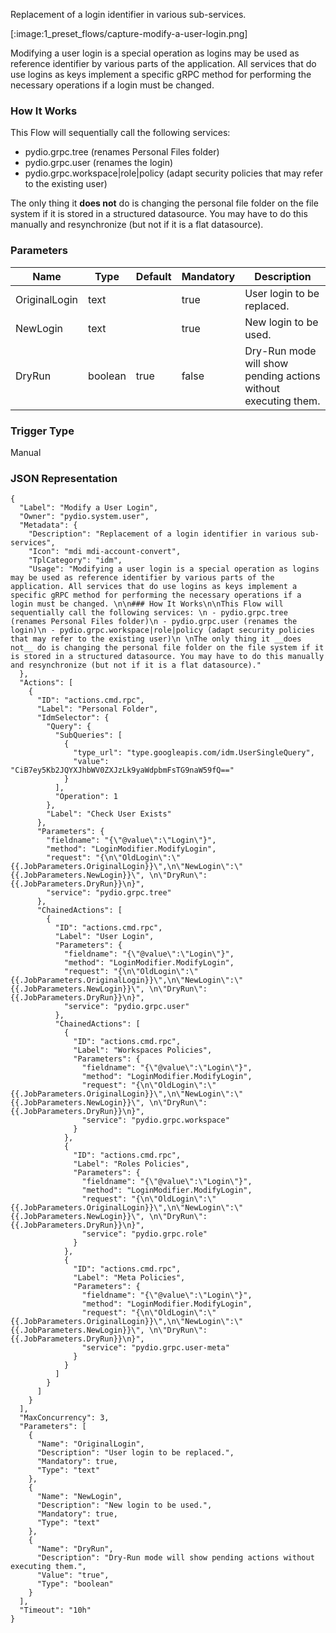 
Replacement of a login identifier in various sub-services.

[:image:1_preset_flows/capture-modify-a-user-login.png]

Modifying a user login is a special operation as logins may be used as reference identifier by various parts of the application. All services that do use logins as keys implement a specific gRPC method for performing the necessary operations if a login must be changed. 

### How It Works

This Flow will sequentially call the following services: 
 - pydio.grpc.tree (renames Personal Files folder)
 - pydio.grpc.user (renames the login)
 - pydio.grpc.workspace|role|policy (adapt security policies that may refer to the existing user)
 
The only thing it __does not__ do is changing the personal file folder on the file system if it is stored in a structured datasource. You may have to do this manually and resynchronize (but not if it is a flat datasource).

### Parameters

|Name|Type|Default|Mandatory|Description|
|----|----|-------|---------|-----------|
|OriginalLogin|text||true|User login to be replaced.|
|NewLogin|text||true|New login to be used.|
|DryRun|boolean|true|false|Dry-Run mode will show pending actions without executing them.|



### Trigger Type
Manual

### JSON Representation

```
{
  "Label": "Modify a User Login",
  "Owner": "pydio.system.user",
  "Metadata": {
    "Description": "Replacement of a login identifier in various sub-services",
    "Icon": "mdi mdi-account-convert",
    "TplCategory": "idm",
    "Usage": "Modifying a user login is a special operation as logins may be used as reference identifier by various parts of the application. All services that do use logins as keys implement a specific gRPC method for performing the necessary operations if a login must be changed. \n\n### How It Works\n\nThis Flow will sequentially call the following services: \n - pydio.grpc.tree (renames Personal Files folder)\n - pydio.grpc.user (renames the login)\n - pydio.grpc.workspace|role|policy (adapt security policies that may refer to the existing user)\n \nThe only thing it __does not__ do is changing the personal file folder on the file system if it is stored in a structured datasource. You may have to do this manually and resynchronize (but not if it is a flat datasource)."
  },
  "Actions": [
    {
      "ID": "actions.cmd.rpc",
      "Label": "Personal Folder",
      "IdmSelector": {
        "Query": {
          "SubQueries": [
            {
              "type_url": "type.googleapis.com/idm.UserSingleQuery",
              "value": "CiB7ey5Kb2JQYXJhbWV0ZXJzLk9yaWdpbmFsTG9naW59fQ=="
            }
          ],
          "Operation": 1
        },
        "Label": "Check User Exists"
      },
      "Parameters": {
        "fieldname": "{\"@value\":\"Login\"}",
        "method": "LoginModifier.ModifyLogin",
        "request": "{\n\"OldLogin\":\"{{.JobParameters.OriginalLogin}}\",\n\"NewLogin\":\"{{.JobParameters.NewLogin}}\", \n\"DryRun\": {{.JobParameters.DryRun}}\n}",
        "service": "pydio.grpc.tree"
      },
      "ChainedActions": [
        {
          "ID": "actions.cmd.rpc",
          "Label": "User Login",
          "Parameters": {
            "fieldname": "{\"@value\":\"Login\"}",
            "method": "LoginModifier.ModifyLogin",
            "request": "{\n\"OldLogin\":\"{{.JobParameters.OriginalLogin}}\",\n\"NewLogin\":\"{{.JobParameters.NewLogin}}\", \n\"DryRun\": {{.JobParameters.DryRun}}\n}",
            "service": "pydio.grpc.user"
          },
          "ChainedActions": [
            {
              "ID": "actions.cmd.rpc",
              "Label": "Workspaces Policies",
              "Parameters": {
                "fieldname": "{\"@value\":\"Login\"}",
                "method": "LoginModifier.ModifyLogin",
                "request": "{\n\"OldLogin\":\"{{.JobParameters.OriginalLogin}}\",\n\"NewLogin\":\"{{.JobParameters.NewLogin}}\", \n\"DryRun\": {{.JobParameters.DryRun}}\n}",
                "service": "pydio.grpc.workspace"
              }
            },
            {
              "ID": "actions.cmd.rpc",
              "Label": "Roles Policies",
              "Parameters": {
                "fieldname": "{\"@value\":\"Login\"}",
                "method": "LoginModifier.ModifyLogin",
                "request": "{\n\"OldLogin\":\"{{.JobParameters.OriginalLogin}}\",\n\"NewLogin\":\"{{.JobParameters.NewLogin}}\", \n\"DryRun\": {{.JobParameters.DryRun}}\n}",
                "service": "pydio.grpc.role"
              }
            },
            {
              "ID": "actions.cmd.rpc",
              "Label": "Meta Policies",
              "Parameters": {
                "fieldname": "{\"@value\":\"Login\"}",
                "method": "LoginModifier.ModifyLogin",
                "request": "{\n\"OldLogin\":\"{{.JobParameters.OriginalLogin}}\",\n\"NewLogin\":\"{{.JobParameters.NewLogin}}\", \n\"DryRun\": {{.JobParameters.DryRun}}\n}",
                "service": "pydio.grpc.user-meta"
              }
            }
          ]
        }
      ]
    }
  ],
  "MaxConcurrency": 3,
  "Parameters": [
    {
      "Name": "OriginalLogin",
      "Description": "User login to be replaced.",
      "Mandatory": true,
      "Type": "text"
    },
    {
      "Name": "NewLogin",
      "Description": "New login to be used.",
      "Mandatory": true,
      "Type": "text"
    },
    {
      "Name": "DryRun",
      "Description": "Dry-Run mode will show pending actions without executing them.",
      "Value": "true",
      "Type": "boolean"
    }
  ],
  "Timeout": "10h"
}
```
